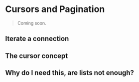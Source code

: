 # Cursors and Pagination

> Coming soon.

## Iterate a connection

## The cursor concept

## Why do I need this, are lists not enough?
